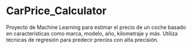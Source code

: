 # CarPrice_Calculator
Proyecto de Machine Learning para estimar el precio de un coche basado en características como marca, modelo, año, kilometraje y más. Utiliza técnicas de regresión para predecir precios con alta precisión.
